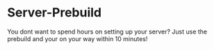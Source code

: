 # Server-Prebuild
You dont want to spend hours on setting up your server? Just use the prebuild and your on your way within 10 minutes!
